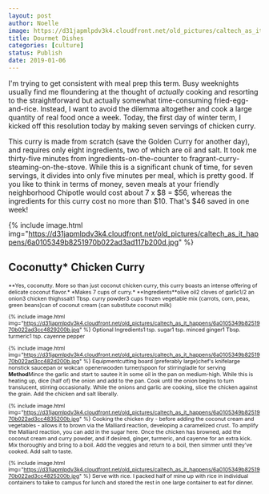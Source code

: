 ```yaml
---
layout: post
author: Noelle
image: https://d31japmlpdv3k4.cloudfront.net/old_pictures/caltech_as_it_happens/6a0105349b8251970b022ad3ad1173200d.jpg
title: Dourmet Dishes
categories: [culture]
status: Publish
date: 2019-01-06
---
```


I'm trying to get consistent with meal prep this term. Busy weeknights usually find me floundering at the thought of *actually* cooking and resorting to the straightforward but actually somewhat time-consuming fried-egg-and-rice. Instead, I want to avoid the dilemma altogether and cook a large quantity of real food once a week. Today, the first day of winter term, I kicked off this resolution today by making seven servings of chicken curry.

This curry is made from scratch (save the Golden Curry for another day), and requires only eight ingredients, two of which are oil and salt. It took me thirty-five minutes from ingredients-on-the-counter to fragrant-curry-steaming-on-the-stove. While this is a significant chunk of time, for seven servings, it divides into only five minutes per meal, which is pretty good. If you like to think in terms of money, seven meals at your friendly neighborhood Chipotle would cost about 7 x $8 = $56, whereas the ingredients for this curry cost no more than $10. That's $46 saved in one week!


{% include image.html img="https://d31japmlpdv3k4.cloudfront.net/old_pictures/caltech_as_it_happens/6a0105349b8251970b022ad3ad117b200d.jpg" %}
<h2>Coconutty* Chicken Curry</h2>
<span style="font-size: 8pt;">**Yes, coconutty. More so than just coconut chicken curry, this curry boasts an intense offering of delicate coconut flavor.*
*Makes 7 cups of curry.*
**Ingredients**olive oil2 cloves of garlic1/2 an onion3 chicken thighssalt1 Tbsp. curry powder3 cups frozen vegetable mix (carrots, corn, peas, green beans)can of coconut cream (can substitute coconut milk)


{% include image.html img="https://d31japmlpdv3k4.cloudfront.net/old_pictures/caltech_as_it_happens/6a0105349b8251970b022ad3cc4829200b.jpg" %}
Optional Ingredients1 tsp. sugar1 tsp. minced ginger1 Tbsp. turmeric1 tsp. cayenne pepper


{% include image.html img="https://d31japmlpdv3k4.cloudfront.net/old_pictures/caltech_as_it_happens/6a0105349b8251970b022ad3cc482d200b.jpg" %}
Equipmentcutting board (preferably large)chef's knifelarge nonstick saucepan or wokcan openerwooden turner/spoon for stirringladle for serving
**Method**Mince the garlic and start to sautee it in some oil in the pan on medium-high. While this is heating up, dice (half of) the onion and add to the pan. Cook until the onion begins to turn translucent, stirring occasionally. While the onions and garlic are cooking, slice the chicken against the grain. Add the chicken and salt liberally.


{% include image.html img="https://d31japmlpdv3k4.cloudfront.net/old_pictures/caltech_as_it_happens/6a0105349b8251970b022ad3cc4835200b.jpg" %}
Cooking the chicken dry - before adding the coconut cream and vegetables - allows it to brown via the Malliard reaction, developing a caramelized crust. To amplify the Malliard reaction, you can add in the sugar here. Once the chicken has browned, add the coconut cream and curry powder, and if desired, ginger, turmeric, and cayenne for an extra kick. Mix thoroughly and bring to a boil. Add the veggies and return to a boil, then simmer until they've cooked. Add salt to taste.


{% include image.html img="https://d31japmlpdv3k4.cloudfront.net/old_pictures/caltech_as_it_happens/6a0105349b8251970b022ad3cc4825200b.jpg" %}
Serve with rice. I packed half of mine up with rice in individual containers to take to campus for lunch and stored the rest in one large container to eat for dinner.

